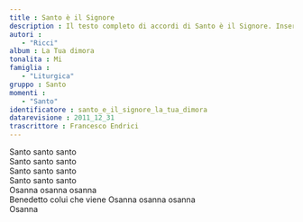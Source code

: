 ```yaml
--- 
title : Santo è il Signore
description : Il testo completo di accordi di Santo è il Signore. Inseriscila nel tuo canzoniere!
autori : 
   - "Ricci"
album : La Tua dimora
tonalita : Mi
famiglia : 
   - "Liturgica"
gruppo : Santo
momenti : 
   - "Santo"
identificatore : santo_e_il_signore_la_tua_dimora
datarevisione : 2011_12_31
trascrittore : Francesco Endrici
--- 
```




Santo santo santo  
Santo santo santo  
Santo santo santo  
Santo santo santo  
Osanna osanna osanna  
Benedetto colui che viene 
Osanna osanna osanna  
Osanna


